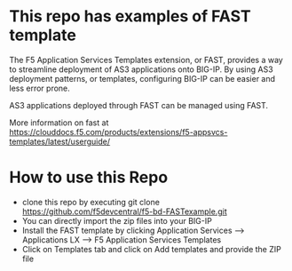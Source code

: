 # This repo has examples of FAST template
The F5 Application Services Templates extension, or FAST, provides a way to streamline deployment of AS3 applications onto BIG-IP. By using AS3 deployment patterns, or templates, configuring BIG-IP can be easier and less error prone.

AS3 applications deployed through FAST can be managed using FAST. 

More information on fast at https://clouddocs.f5.com/products/extensions/f5-appsvcs-templates/latest/userguide/

# How to use this Repo
- clone this repo by executing git clone https://github.com/f5devcentral/f5-bd-FASTexample.git
- You can directly import the zip files into your BIG-IP
- Install the FAST template by clicking Application Services --> Applications LX --> F5 Application Services Templates
- Click on Templates tab and click on Add templates and provide the ZIP file


